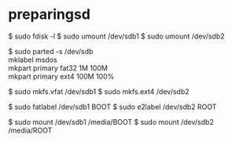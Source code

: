 # preparingsd
$ sudo fdisk -l
$ sudo umount /dev/sdb1
$ sudo umount /dev/sdb2

$ sudo parted -s /dev/sdb \
mklabel msdos \
mkpart primary fat32 1M 100M \
mkpart primary ext4 100M 100%

$ sudo mkfs.vfat /dev/sdb1
$ sudo mkfs.ext4 /dev/sdb2

$ sudo fatlabel /dev/sdb1 BOOT
$ sudo e2label /dev/sdb2 ROOT

$ sudo mount /dev/sdb1 /media/BOOT
$ sudo mount /dev/sdb2 /media/ROOT

